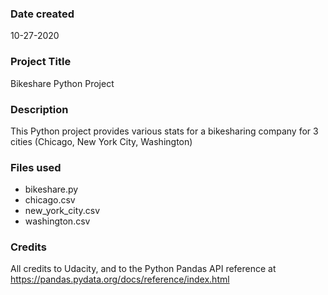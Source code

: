 ### Date created
10-27-2020

### Project Title
Bikeshare Python Project

### Description
This Python project provides various stats for a bikesharing company for 3 cities (Chicago, New York City, Washington)

### Files used
* bikeshare.py
* chicago.csv
* new_york_city.csv
* washington.csv

### Credits
All credits to Udacity, and to the Python Pandas API reference at https://pandas.pydata.org/docs/reference/index.html
